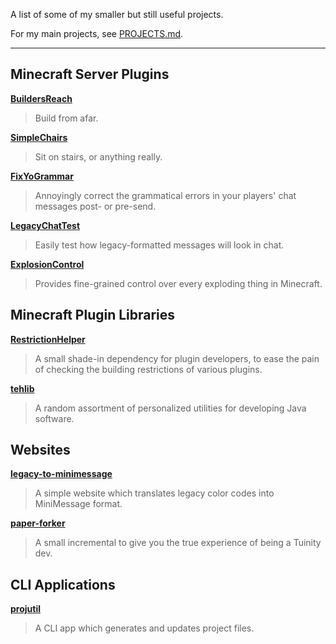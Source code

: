 A list of some of my smaller but still useful projects.

For my main projects, see [PROJECTS.md](PROJECTS.md).

---

## Minecraft Server Plugins

[**BuildersReach**][br]

> Build from afar.

[**SimpleChairs**][sc]

> Sit on stairs, or anything really.

[**FixYoGrammar**][fyg]

> Annoyingly correct the grammatical errors in your players' chat messages post- or pre-send.

[**LegacyChatTest**][lct]

> Easily test how legacy-formatted messages will look in chat.

[**ExplosionControl**][ec]

> Provides fine-grained control over every exploding thing in Minecraft.

[br]: https://github.com/TehBrian/BuildersReach
[sc]: https://github.com/TehBrian/SimpleChairs
[fyg]: https://github.com/TehBrian/FixYoGrammar
[lct]: https://github.com/TehBrian/ChatTest
[ec]: https://github.com/TehBrian/ExplosionControl

## Minecraft Plugin Libraries

[**RestrictionHelper**][rh]

> A small shade-in dependency for plugin developers, to ease the pain of checking the building restrictions of various plugins.

[**tehlib**][tl]

> A random assortment of personalized utilities for developing Java software.

[rh]: https://github.com/TehBrian/RestrictionHelper
[tl]: https://github.com/TehBrian/tehlib

## Websites

[**legacy-to-minimessage**][ltm]

> A simple website which translates legacy color codes into MiniMessage format.

[**paper-forker**][pf]

> A small incremental to give you the true experience of being a Tuinity dev.

[ltm]: https://github.com/TehBrian/legacy-to-minimessage
[pf]: https://github.com/TehBrian/paper-forker

## CLI Applications

[**projutil**][pu]

> A CLI app which generates and updates project files.

[pu]: https://github.com/TehBrian/projutil
